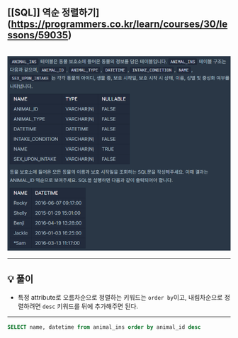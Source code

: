 ## [[SQL]] 역순 정렬하기](https://programmers.co.kr/learn/courses/30/lessons/59035)
<br>![](imgs/1.PNG)
<br>
___

## 💡 풀이
- 특정 attribute로 오름차순으로 정렬하는 키워드는 `order by`이고, 내림차순으로 정렬하려면 `desc` 키워드를 뒤에 추가해주면 된다.
___
```sql
SELECT name, datetime from animal_ins order by animal_id desc
```